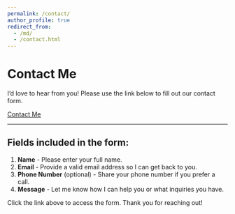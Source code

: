 ```yaml
---
permalink: /contact/
author_profile: true
redirect_from: 
  - /md/
  - /contact.html
---
```


# Contact Me

I’d love to hear from you! Please use the link below to fill out our contact form.

[Contact Me](https://docs.google.com/forms/d/e/1FAIpQLSeuxdm_p2tJdbbpTTlqpCPGiDnFA1w4DZiS3_BtbDNsdbkYuw/viewform?usp=sharing)

---

## Fields included in the form:
1. **Name** - Please enter your full name.
2. **Email** - Provide a valid email address so I can get back to you.
3. **Phone Number** (optional) - Share your phone number if you prefer a call.
4. **Message** - Let me know how I can help you or what inquiries you have.

Click the link above to access the form. Thank you for reaching out!
